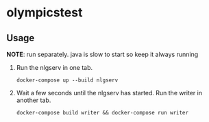 # olympicstest

## Usage

**NOTE**: run separately. java is slow to start so keep it always running

1. Run the nlgserv in one tab.

	```
	docker-compose up --build nlgserv
	```
2. Wait a few seconds until the nlgserv has started. Run the writer in another tab.

	```
	docker-compose build writer && docker-compose run writer
	```